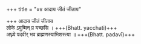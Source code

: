 +++
title = "०४ आदाय जीतं जीताय"

+++
आदाय जीतं जीताय  
लोके ऽमुष्मिन् प्र यच्छसि । +++(Bhatt. yacchati)+++  
अघ्न्ये पदवीर् भव ब्राह्मणस्याभिशस्त्या ॥ +++(Bhatt. padavī)+++